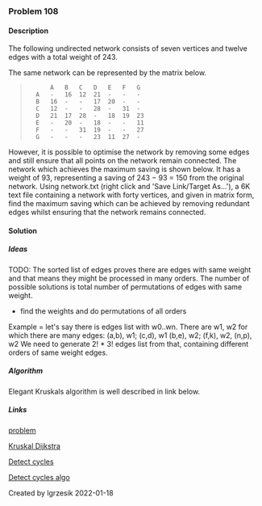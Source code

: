 
### Problem 108

#### Description
The following undirected network consists of seven vertices and twelve edges with a total weight of 243.


The same network can be represented by the matrix below.

>     	    A	B	C	D	E	F	G
>       A	-	16	12	21	-	-	-
>       B	16	-	-	17	20	-	-
>       C	12	-	-	28	-	31	-
>       D	21	17	28	-	18	19	23
>       E	-	20	-	18	-	-	11
>       F	-	-	31	19	-	-	27
>       G	-	-	-	23	11	27	-
However, it is possible to optimise the network by removing some edges and still ensure that all points on the network remain connected. The network which achieves the maximum saving is shown below. It has a weight of 93, representing a saving of 243 − 93 = 150 from the original network.
Using network.txt (right click and 'Save Link/Target As...'), a 6K text file containing a network with forty vertices, and given in matrix form, find the maximum saving which can be achieved by removing redundant edges whilst ensuring that the network remains connected.
#### Solution

##### Ideas
TODO:
The sorted list of edges proves there are edges with same weight and that means they might be processed in many orders.
The number of possible solutions is total number of permutations of edges with same weight.
* find the weights and do permutations of all orders

Example = let's say there is edges list with w0..wn. There are w1, w2 for which there are many edges:
(a,b), w1; (c,d), w1
(b,e), w2; (f,k), w2, (n,p), w2
We need to generate 2! * 3! edges list from that, containing different orders of same weight edges.






##### Algorithm
Elegant Kruskals algorithm is well described in link below.

##### Links
[problem](https://projecteuler.net/problem=107)

[Kruskal Dijkstra](https://math.dartmouth.edu/~nadia/math38/04_29_Kruskal_and_Dijkstra.pdf)

[Detect cycles](https://www.geeksforgeeks.org/detect-cycle-undirected-graph/)

[Detect cycles algo](https://en.wikipedia.org/wiki/Cycle_(graph_theory)#:~:text=real%20numbers%2C%20etc.-,Cycle%20detection,over%20are%20part%20of%20cycles.)

Created by lgrzesik 2022-01-18